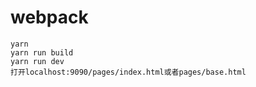 # webpack
```
yarn
yarn run build
yarn run dev
打开localhost:9090/pages/index.html或者pages/base.html
```
